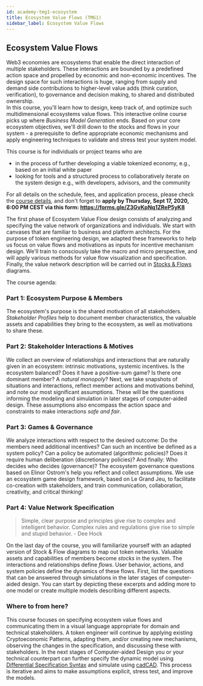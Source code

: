 ```yaml
---
id: academy-tmg1-ecosystem
title: Ecosystem Value Flows (TMG1)
sidebar_label: Ecosystem Value Flows
---
```


## Ecosystem Value Flows 
Web3 economies are ecosystems that enable the direct interaction of multiple stakeholders. These interactions are bounded by a predefined action space and propelled by economic and non-economic incentives. The design space for such interactions is huge, ranging from supply and demand side contributions to higher-level value adds (think curation, verification), to governance and decision making, to shared and distributed ownership.  
In this course, you'll learn how to design, keep track of, and optimize such multidimensional ecosystems value flows. This interactive online course picks up where *Business Model Generation* ends. Based on your core ecosystem objectives, we'll drill down to the stocks and flows in your system - a prerequisite to define appropriate economic mechanisms and apply engineering techniques to validate and stress test your system model.

This course is for individuals or project teams who are  
+ in the process of further developing a viable tokenized economy, e.g., based on an initial white paper  
+ looking for tools and a structured process to collaboratively iterate on the system design e.g., with developers, advisors, and the community  

For all details on the schedule, fees, and application process, please check the [course details](https://tokenengineeringcommunity.github.io/website/docs/academy-welcome/), and don't forget to **apply by Thursday, Sept 17, 2020, 6:00 PM CEST via this form: https://forms.gle/Z3GvKpNq1ZReP5yK8**

The first phase of Ecosystem Value Flow design consists of analyzing and specifying the value network of organizations and individuals. We start with canvases that are familiar to business and platform architects. For the purpose of token engineering design, we adapted these frameworks to help us focus on value flows and motivations as inputs for incentive mechanism design. We'll train to consciously take the macro and micro perspective, and will apply various methods for value flow visualization and specification. Finally, the value network description will be carried out in [Stocks & Flows](https://systemic2016.wordpress.com/system-dynamics-stock-and-flow-modelling/) diagrams.

The course agenda: 
### Part 1: Ecosystem Purpose & Members
The ecosystem's purpose is the shared motivation of all stakeholders. *Stakeholder Profiles* help to document member characteristics, the valuable assets and capabilities they bring to the ecosystem, as well as motivations to share these. 
### Part 2: Stakeholder Interactions & Motives
We collect an overview of relationships and interactions that are naturally given in an ecosystem: intrinsic motivations, systemic incentives. Is the ecosystem balanced? Does it have a positive-sum game? Is there one dominant member? A *natural monopoly*? Next, we take snapshots of situations and interactions, reflect member actions and motivations behind, and note our most significant assumptions. These will be the questions informing the modeling and simulation in later stages of computer-aided design. These assumptions also encompass the action space and constraints to make interactions *safe and fair*.
### Part 3: Games & Governance
We analyze interactions with respect to the desired outcome: Do the members need additional incentives? Can such an incentive be defined as a system policy? Can a policy be automated (algorithmic policies)? Does it require human deliberation (discretionary policies)? And finally: Who decides who decides (governance)?
The ecosystem governance questions based on Elinor Ostrom's help you reflect and collect assumptions. We use an ecosystem game design framework, based on Le Grand Jeu, to facilitate co-creation with stakeholders, and train communication, collaboration, creativity, and critical thinking!
### Part 4: Value Network Specification
>Simple, clear purpose and principles give rise to complex and intelligent behavior. Complex rules and regulations give rise to simple and stupid behavior. - Dee Hock  

On the last day of the course, you will familiarize yourself with an adapted version of Stock & Flow diagrams to map out token networks. Valuable assets and capabilities of members become *stocks* in the system. The interactions and relationships define *flows*. User behavior, actions, and system policies define the dynamics of these flows. First, list the questions that can be answered through simulations in the later stages of computer-aided design. You can start by depicting these excerpts and adding more to one model or create multiple models describing different aspects.

### Where to from here?
This course focuses on specifying ecosystem value flows and communicating them in a visual language appropriate for domain and technical stakeholders.
A token engineer will continue by applying existing Cryptoeconomic Patterns, adapting them, and/or creating new mechanisms, observing the changes in the specification, and discussing these with stakeholders.
In the next stages of Computer-aided Design you or your technical counterpart can further specify the dynamic model using [Differential Specification Syntax](https://community.cadcad.org/t/differential-specification-syntax-key/31) and simulate using [cadCAD](https://cadcad.org/). This process is iterative and aims to make assumptions explicit, stress test, and improve the models.
